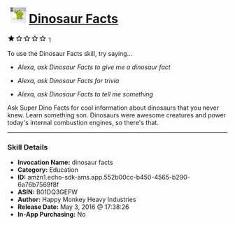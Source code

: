 # &nbsp;<img src="skill_icon" alt="Dinosaur Facts icon" width="36"> [Dinosaur Facts](http://alexa.amazon.com/#skills/amzn1.echo-sdk-ams.app.552b00cc-b450-4565-b290-6a76b7569f8f)
![1 stars](../../images/ic_star_black_18dp_1x.png)![1 stars](../../images/ic_star_border_black_18dp_1x.png)![1 stars](../../images/ic_star_border_black_18dp_1x.png)![1 stars](../../images/ic_star_border_black_18dp_1x.png)![1 stars](../../images/ic_star_border_black_18dp_1x.png) 1

To use the Dinosaur Facts skill, try saying...

* *Alexa, ask Dinosaur Facts to give me a dinosaur fact*

* *Alexa, ask Dinosaur Facts for trivia*

* *Alexa, ask Dinosaur Facts to tell me something*

Ask Super Dino Facts for cool information about dinosaurs that you never knew. Learn something son. Dinosaurs were awesome creatures and power today's internal combustion engines, so there's that.

***

### Skill Details

* **Invocation Name:** dinosaur facts
* **Category:** Education
* **ID:** amzn1.echo-sdk-ams.app.552b00cc-b450-4565-b290-6a76b7569f8f
* **ASIN:** B01DQ3GEFW
* **Author:** Happy Monkey Heavy Industries
* **Release Date:** May 3, 2016 @ 17:38:26
* **In-App Purchasing:** No
